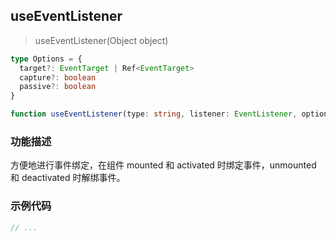 ## useEventListener

> useEventListener(Object object)

```ts
type Options = {
  target?: EventTarget | Ref<EventTarget>
  capture?: boolean
  passive?: boolean
}

function useEventListener(type: string, listener: EventListener, options?: Options): void
```

### 功能描述

方便地进行事件绑定，在组件 mounted 和 activated 时绑定事件，unmounted 和 deactivated 时解绑事件。

### 示例代码

<demo></demo>

<script lang="ts" setup>
  import Demo from './demo.vue'
</script>

```js
// ...
```
